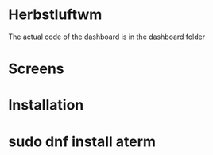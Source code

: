 # Herbstluftwm
The actual code of the dashboard is in the dashboard folder
# Screens

# Installation


# sudo dnf install aterm
